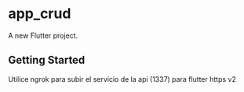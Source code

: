 # app_crud

A new Flutter project.

## Getting Started

Utilice ngrok para subir el servicio de la api (1337) para flutter https v2
